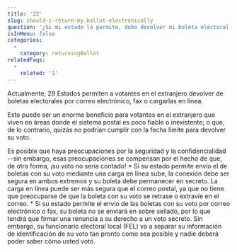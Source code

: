 ```yaml
---
title: '22'
slug: should-i-return-my-ballot-electronically
question: '¿Si mi estado lo permite, debo devolver mi boleta electoral por medios electrónicos?'
isInMenu: false
categories:
  - 
    category: returningBallot
relatedFaqs:
  - 
    related: '1'
---
```

Actualmente, 29 Estados permiten a votantes en el extranjero devolver de boletas electorales por correo electrónico, fax o cargarlas en línea.

Esto puede ser un enorme beneficio para votantes en el extranjero que viven en áreas donde el sistema postal es poco fiable o inexistente; o que, de lo contrario, quizás no podrían cumplir con la fecha límite para devolver su voto.

Es posible que haya preocupaciones por la seguridad y la confidencialidad --sin embargo, esas preocupaciones se compensan por el hecho de que, de otra forma, ¡su voto no sería contado! * Si su estado permite envío el de boletas con su voto mediante una carga en línea sube, la conexión debe ser segura en ambos extremos y su boleta debe permanecer en secreto. La carga en línea puede ser más segura que el correo postal, ya que no tiene que preocuparse de que la boleta con su voto se retrase o extravíe en el correo. * Si su estado permite el envío de las boletas con su voto por correo electrónico o fax, su boleta no se enviará en sobre sellado, por lo que tendrá que firmar una renuncia a su derecho a un voto secreto. Sin embargo, su funcionario electoral local (FEL) va a separar su información de identificación de su voto tan pronto como sea posible y nadie deberá poder saber cómo usted votó.